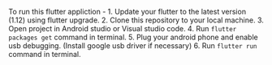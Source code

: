 To run this flutter appliction -
    1. Update your flutter to the latest version (1.12) using flutter upgrade.
    2. Clone this repository to your local machine.
    3. Open project in Android studio or Visual studio code.
    4. Run `flutter packages get` command in terminal.
    5. Plug your android phone and enable usb debugging. (Install google usb driver if necessary)
    6. Run `flutter run` command in terminal.